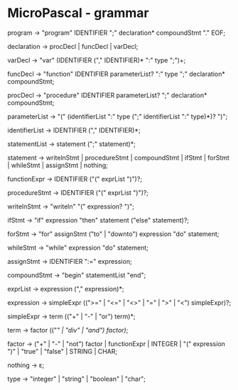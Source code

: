 # MicroPascal - grammar

program -> "program" IDENTIFIER ";" declaration* compoundStmt "." EOF;

declaration -> procDecl | funcDecl | varDecl;

varDecl -> "var" (IDENTIFIER ("," IDENTIFIER)* ":" type ";")+;

funcDecl -> "function" IDENTIFIER parameterList? ":" type ";" declaration* compoundStmt;

procDecl -> "procedure" IDENTIFIER parameterList? ";" declaration* compoundStmt;

parameterList -> "(" (identifierList ":" type (";" identifierList ":" type)*)? ")";

identifierList -> IDENTIFIER ("," IDENTIFIER)*;

statementList -> statement (";" statement)*;

statement -> writelnStmt | procedureStmt | compoundStmt | ifStmt | forStmt | whileStmt | assignStmt | nothing;

functionExpr -> IDENTIFIER ("(" exprList ")")?;

procedureStmt -> IDENTIFIER ("(" exprList ")")?;

writelnStmt -> "writeln" "(" expression? ")";

ifStmt -> "if" expression "then" statement ("else" statement)?;

forStmt -> "for" assignStmt ("to" | "downto") expression "do" statement;

whileStmt -> "while" expression "do" statement;

assignStmt -> IDENTIFIER ":=" expression;

compoundStmt -> "begin" statementList "end";

exprList -> expression ("," expression)*;

expression -> simpleExpr ((">=" | "<=" | "<>" | "=" | ">" | "<") simpleExpr)?;

simpleExpr -> term (("+" | "-" | "or") term)*;

term -> factor (("*" | "div" | "and") factor)*;

factor -> ("+" | "-" | "not") factor | functionExpr | INTEGER | "(" expression ")" | "true" | "false" | STRING | CHAR;

nothing -> ε;

type -> "integer" | "string" | "boolean" | "char";